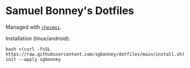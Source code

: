 # Samuel Bonney's Dotfiles

Managed with [`chezmoi`](https://www.chezmoi.io/).

Installation (linux/android):

```console
bash <(curl -fsSL https://raw.githubusercontent.com/sgbonney/dotfiles/main/install.sh) init --apply sgbonney
```